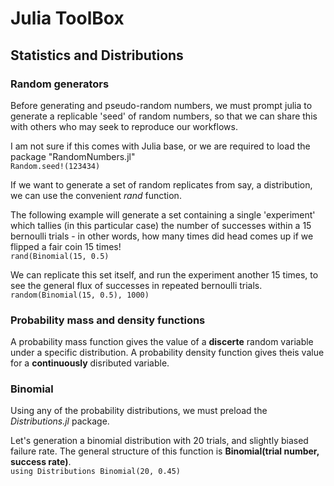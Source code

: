 # Julia ToolBox 


## Statistics and Distributions 

### Random generators 

Before generating and pseudo-random numbers, we must prompt julia to generate a
replicable 'seed' of random numbers, so that we can share this with others who
may seek to reproduce our workflows.     

I am not sure if this comes with Julia base, or we are required to load the package "RandomNumbers.jl"   
`Random.seed!(123434)`   

If we want to generate a set of random replicates from say, a distribution, we can use the convenient *rand* function.  

The following example will generate a set containing a single 'experiment'
which tallies (in this particular case) the number of successes within a 15
bernoulli trials - in other words, how many times did head comes up if we
flipped a fair coin 15 times!   
`rand(Binomial(15, 0.5)`   

We can replicate this set itself, and run the experiment another 15 times, to see the general flux of successes in repeated bernoulli trials.   
`random(Binomial(15, 0.5), 1000)`      

### Probability mass and density functions 

A probability mass function gives the value of a **discerte** random variable
under a specific distribution. A probability density function gives theis
value for a **continuously** disributed variable.    


### Binomial

Using any of the probability distributions, we must preload  the *Distributions.jl* package.    

Let's generation a binomial distribution with 20 trials, and slightly biased failure rate. The general structure of this function is **Binomial(trial number, success rate)**.    
``
using Distributions
Binomial(20, 0.45)
`` 

